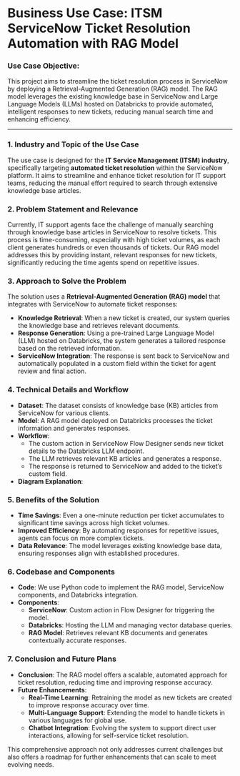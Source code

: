 

# Business Use Case: ITSM ServiceNow Ticket Resolution Automation with RAG Model

### Use Case Objective: 

This project aims to streamline the ticket resolution process in ServiceNow by deploying a Retrieval-Augmented Generation (RAG) model. The RAG model leverages the existing knowledge base in ServiceNow and Large Language Models (LLMs) hosted on Databricks to provide automated, intelligent responses to new tickets, reducing manual search time and enhancing efficiency.

---

### 1. Industry and Topic of the Use Case
The use case is designed for the **IT Service Management (ITSM) industry**, specifically targeting **automated ticket resolution** within the ServiceNow platform. It aims to streamline and enhance ticket resolution for IT support teams, reducing the manual effort required to search through extensive knowledge base articles.

### 2. Problem Statement and Relevance
Currently, IT support agents face the challenge of manually searching through knowledge base articles in ServiceNow to resolve tickets. This process is time-consuming, especially with high ticket volumes, as each client generates hundreds or even thousands of tickets. Our RAG model addresses this by providing instant, relevant responses for new tickets, significantly reducing the time agents spend on repetitive issues.

### 3. Approach to Solve the Problem
The solution uses a **Retrieval-Augmented Generation (RAG) model** that integrates with ServiceNow to automate ticket responses:
   - **Knowledge Retrieval**: When a new ticket is created, our system queries the knowledge base and retrieves relevant documents.
   - **Response Generation**: Using a pre-trained Large Language Model (LLM) hosted on Databricks, the system generates a tailored response based on the retrieved information.
   - **ServiceNow Integration**: The response is sent back to ServiceNow and automatically populated in a custom field within the ticket for agent review and final action.

### 4. Technical Details and Workflow
   - **Dataset**: The dataset consists of knowledge base (KB) articles from ServiceNow for various clients.
   - **Model**: A RAG model deployed on Databricks processes the ticket information and generates responses.
   - **Workflow**: 
      - The custom action in ServiceNow Flow Designer sends new ticket details to the Databricks LLM endpoint.
      - The LLM retrieves relevant KB articles and generates a response.
      - The response is returned to ServiceNow and added to the ticket’s custom field.
   - **Diagram Explanation**:
  

### 5. Benefits of the Solution
   - **Time Savings**: Even a one-minute reduction per ticket accumulates to significant time savings across high ticket volumes.
   - **Improved Efficiency**: By automating responses for repetitive issues, agents can focus on more complex tickets.
   - **Data Relevance**: The model leverages existing knowledge base data, ensuring responses align with established procedures.

### 6. Codebase and Components
   - **Code**: We use Python code to implement the RAG model, ServiceNow components, and Databricks integration.
   - **Components**:
      - **ServiceNow**: Custom action in Flow Designer for triggering the model.
      - **Databricks**: Hosting the LLM and managing vector database queries.
      - **RAG Model**: Retrieves relevant KB documents and generates contextually accurate responses.

### 7. Conclusion and Future Plans
   - **Conclusion**: The RAG model offers a scalable, automated approach for ticket resolution, reducing time and improving response accuracy.
   - **Future Enhancements**:
      - **Real-Time Learning**: Retraining the model as new tickets are created to improve response accuracy over time.
      - **Multi-Language Support**: Extending the model to handle tickets in various languages for global use.
      - **Chatbot Integration**: Evolving the system to support direct user interactions, allowing for self-service ticket resolution.

This comprehensive approach not only addresses current challenges but also offers a roadmap for further enhancements that can scale to meet evolving needs.

